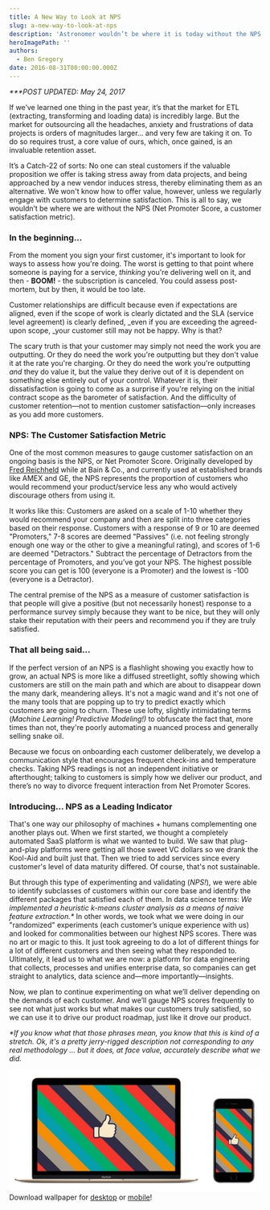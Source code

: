 ```yaml
---
title: A New Way to Look at NPS
slug: a-new-way-to-look-at-nps
description: 'Astronomer wouldn’t be where it is today without the NPS (Net Promoter Score, a customer satisfaction metric).'
heroImagePath: ''
authors:
  - Ben Gregory
date: 2016-08-31T00:00:00.000Z
---
```


_\*\*\*POST UPDATED: May 24, 2017_

If we’ve learned one thing in the past year, it’s that the market for ETL (extracting, transforming and loading data) is incredibly large. But the market for outsourcing all the headaches, anxiety and frustrations of data projects is orders of magnitudes larger… and very few are taking it on. To do so requires trust, a core value of ours, which, once gained, is an invaluable retention asset.

It’s a Catch-22 of sorts: No one can steal customers if the valuable proposition we offer is taking stress away from data projects, and being approached by a new vendor induces stress, thereby eliminating them as an alternative. We won't know how to offer value, however, unless we regularly engage with customers to determine satisfaction. This is all to say, we wouldn’t be where we are without the NPS (Net Promoter Score, a customer satisfaction metric).

### In the beginning...

From the moment you sign your first customer, it's important to look for ways to assess how you're doing. The worst is getting to that point where someone is paying for a service, _thinking_&nbsp;you're delivering well on it, and then - **BOOM!** - the subscription is canceled. You could&nbsp;assess post-mortem, but by then, it would be too late.

Customer relationships are difficult because even if expectations are aligned, even if the scope of work is clearly dictated and the SLA (service level agreement) is clearly defined, _even if you are exceeding the agreed-upon scope,&nbsp;_your customer still may not be happy. Why is that?

The scary truth is that your customer may simply not need the work you are outputting. Or they do need the work you're outputting but they don't value it at the rate you're charging. Or they do need the work you're outputting _and_ they do value it, but the value they derive out of it is dependent on something else entirely out of your control. Whatever it is, their dissatisfaction is going to come as a surprise if you're relying on the initial contract scope as the barometer of satisfaction. And the difficulty of customer retention—not to mention customer satisfaction—only increases as you add more customers.

### NPS: The Customer Satisfaction Metric

One of the most common measures to gauge customer satisfaction on an ongoing basis is the NPS, or Net Promoter Score. Originally developed by [Fred Reichheld](https://en.wikipedia.org/wiki/Fred_Reichheld) while at Bain & Co., and currently used at established brands like AMEX and GE, the NPS represents the proportion of customers who would recommend your product/service less any who would actively discourage others from using it.

It works like this: Customers are asked on a scale of 1-10 whether they would recommend your company and then are split into three categories based on their response. Customers with a response of 9 or 10 are deemed "Promoters," 7-8 scores are deemed "Passives" (i.e. not feeling strongly enough one way or the other to give a meaningful rating), and scores of 1-6 are deemed "Detractors." Subtract the percentage of Detractors from the percentage of Promoters, and you’ve got your NPS. The highest possible score you can get is 100 (everyone is a Promoter) and the lowest is -100 (everyone is a Detractor).

The central premise of the NPS as a measure of customer satisfaction is that people will give a positive (but not necessarily honest) response to a performance survey simply because they want to be nice, but they will only stake their reputation with their peers and recommend you if they are truly satisfied.

### That all being said...

If the perfect version of an NPS is a flashlight showing you exactly how to grow, an actual NPS is more like a diffused streetlight, softly showing which customers are still on the main path and which are about to disappear down the many dark, meandering alleys. It's not a magic wand and it's not one of the many tools that are popping up to try to predict exactly which customers are going to churn. These use lofty, slightly intimidating terms (_Machine Learning! Predictive Modeling!)_ to obfuscate the fact that, more times than not, they're poorly automating a nuanced process and generally selling snake oil.

Because we focus on onboarding each customer deliberately, we develop a communication style that encourages frequent check-ins and temperature checks. Taking NPS readings is not an independent initiative or afterthought; talking to customers is simply how we deliver our product, and there’s no way to divorce frequent interaction from Net Promoter Scores.

### Introducing… NPS as a Leading Indicator

That's one way our philosophy of machines + humans complementing one another plays out.&nbsp;When we first started, we thought a completely automated SaaS platform is what we wanted to build. We saw that plug-and-play platforms were getting all those sweet VC dollars so we drank the Kool-Aid and built just that. Then we tried to add services since every customer's level of data maturity differed. Of course, that's not sustainable.

But through this type of experimenting and validating (_NPS!_), we were able to identify subclasses of customers within our core base and identify the different packages that satisfied each of them. In data science terms: _We implemented a heuristic k-means cluster analysis as a means of naive feature extraction.\*_ In other words, we took what we were doing in our "randomized" experiments (each customer’s unique experience with us) and looked for commonalities between our highest NPS scores. There was no art or magic to this. It just took agreeing to do a lot of different things for a lot of different customers and then seeing what they responded to. Ultimately, it lead us to what we are now: a platform for data engineering that collects, processes and unifies enterprise data, so companies can get straight to analytics, data science and—more importantly—insights.

Now, we plan to continue experimenting on what we’ll deliver depending on the demands of each customer. And we’ll gauge NPS scores frequently to see not what just works but what makes our customers truly satisfied, so we can use it to drive our product roadmap, just like it drove our product.

_\*If you know what that those phrases mean, you know that this is kind of a stretch. Ok, it's a pretty jerry-rigged description not corresponding to any real methodology … but it does, at face value, accurately describe what we did._

![wallpapersA.jpg](../assets/wallpapersA.jpg)  
Download wallpaper for [desktop](../assets/nps2560x1600b.png) or [mobile](../assets/nps1080x1920a.png)!


